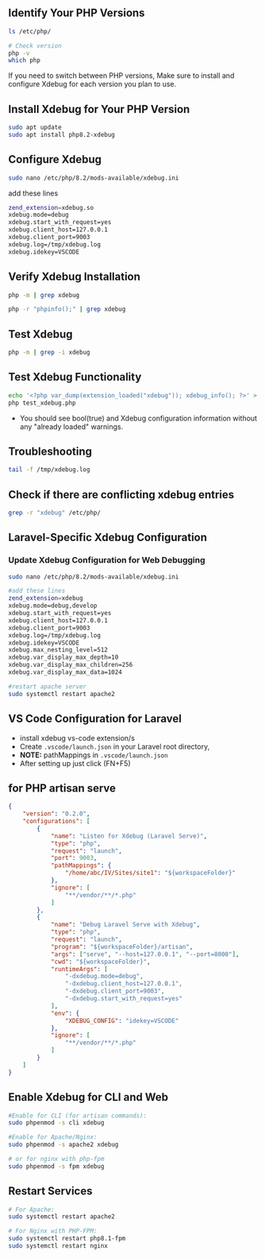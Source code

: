 ## Identify Your PHP Versions

```bash
ls /etc/php/

# Check version
php -v
which php
```

If you need to switch between PHP versions,
Make sure to install and configure Xdebug for each version you plan to use.

## Install Xdebug for Your PHP Version

```bash
sudo apt update
sudo apt install php8.2-xdebug
```

## Configure Xdebug

```bash
sudo nano /etc/php/8.2/mods-available/xdebug.ini
```

add these lines

```bash
zend_extension=xdebug.so
xdebug.mode=debug
xdebug.start_with_request=yes
xdebug.client_host=127.0.0.1
xdebug.client_port=9003
xdebug.log=/tmp/xdebug.log
xdebug.idekey=VSCODE
```

## Verify Xdebug Installation

```bash
php -m | grep xdebug

php -r "phpinfo();" | grep xdebug
```

## Test Xdebug

```bash 
php -m | grep -i xdebug
```

## Test Xdebug Functionality

```bash
echo '<?php var_dump(extension_loaded("xdebug")); xdebug_info(); ?>' > test_xdebug.php
php test_xdebug.php
```

- You should see bool(true) and Xdebug configuration information without any "already loaded" warnings.

## Troubleshooting

```bash
tail -f /tmp/xdebug.log
```

## Check if there are conflicting xdebug entries

```bash
grep -r "xdebug" /etc/php/
```

## Laravel-Specific Xdebug Configuration

### Update Xdebug Configuration for Web Debugging

```bash
sudo nano /etc/php/8.2/mods-available/xdebug.ini

#add these lines
zend_extension=xdebug
xdebug.mode=debug,develop
xdebug.start_with_request=yes
xdebug.client_host=127.0.0.1
xdebug.client_port=9003
xdebug.log=/tmp/xdebug.log
xdebug.idekey=VSCODE
xdebug.max_nesting_level=512
xdebug.var_display_max_depth=10
xdebug.var_display_max_children=256
xdebug.var_display_max_data=1024

#restart apache server
sudo systemctl restart apache2
```

## VS Code Configuration for Laravel

- install xdebug vs-code extension/s 
- Create `.vscode/launch.json` in your Laravel root directory,
- **NOTE:** pathMappings in `.vscode/launch.json`
- After setting up just click (FN+F5)

## for PHP artisan serve

```json
{
    "version": "0.2.0",
    "configurations": [
        {
            "name": "Listen for Xdebug (Laravel Serve)",
            "type": "php",
            "request": "launch",
            "port": 9003,
            "pathMappings": {
                "/home/abc/IV/Sites/site1": "${workspaceFolder}"
            },
            "ignore": [
                "**/vendor/**/*.php"
            ]
        },
        {
            "name": "Debug Laravel Serve with Xdebug",
            "type": "php",
            "request": "launch",
            "program": "${workspaceFolder}/artisan",
            "args": ["serve", "--host=127.0.0.1", "--port=8000"],
            "cwd": "${workspaceFolder}",
            "runtimeArgs": [
                "-dxdebug.mode=debug",
                "-dxdebug.client_host=127.0.0.1",
                "-dxdebug.client_port=9003",
                "-dxdebug.start_with_request=yes"
            ],
            "env": {
                "XDEBUG_CONFIG": "idekey=VSCODE"
            },
            "ignore": [
                "**/vendor/**/*.php"
            ]
        }
    ]
}
```

## Enable Xdebug for CLI and Web

```bash
#Enable for CLI (for artisan commands):
sudo phpenmod -s cli xdebug

#Enable for Apache/Nginx:
sudo phpenmod -s apache2 xdebug

# or for nginx with php-fpm
sudo phpenmod -s fpm xdebug

```

## Restart Services

```bash
# For Apache:
sudo systemctl restart apache2

# For Nginx with PHP-FPM:
sudo systemctl restart php8.1-fpm 
sudo systemctl restart nginx

```
